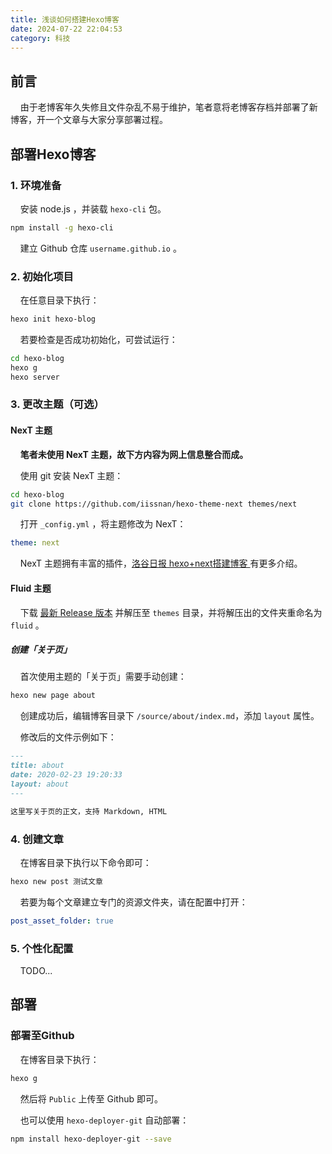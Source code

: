 ```yaml
---
title: 浅谈如何搭建Hexo博客
date: 2024-07-22 22:04:53
category: 科技
---
```


## 前言

    由于老博客年久失修且文件杂乱不易于维护，笔者意将老博客存档并部署了新博客，开一个文章与大家分享部署过程。

## 部署Hexo博客

### 1. 环境准备

    安装  node.js ，并装载 `hexo-cli`  包。

```bash
npm install -g hexo-cli
```

    建立 Github 仓库 `username.github.io` 。

### 2. 初始化项目

    在任意目录下执行：

```bash
hexo init hexo-blog
```

    若要检查是否成功初始化，可尝试运行：

```bash
cd hexo-blog
hexo g
hexo server
```

### 3. 更改主题（可选）

#### NexT 主题

    **笔者未使用 NexT 主题，故下方内容为网上信息整合而成。**

    使用 git 安装 NexT 主题：

```bash
cd hexo-blog
git clone https://github.com/iissnan/hexo-theme-next themes/next
```

    打开 `_config.yml` ，将主题修改为 NexT：

```yml
theme: next
```

    NexT 主题拥有丰富的插件，[洛谷日报 hexo+next搭建博客 ](https://www.luogu.com.cn/article/j7j5m2a3#:~:text=next%20%E4%B8%AD%E8%AE%B2%E8%A7%A3%E3%80%82-,next,-next%20%E6%98%AF%E4%B8%80%E4%B8%AA) 有更多介绍。

#### Fluid 主题

    下载 [最新 Release 版本](https://github.com/fluid-dev/hexo-theme-fluid/releases) 并解压至  `themes`  目录，并将解压出的文件夹重命名为 `fluid` 。

##### 创建「关于页」

    首次使用主题的「关于页」需要手动创建：

```bash
hexo new page about
```

    创建成功后，编辑博客目录下 `/source/about/index.md`，添加 `layout` 属性。

    修改后的文件示例如下：

```markdown
---
title: about
date: 2020-02-23 19:20:33
layout: about
---

这里写关于页的正文，支持 Markdown, HTML
```

### 4. 创建文章

    在博客目录下执行以下命令即可：

```bash
hexo new post 测试文章
```

    若要为每个文章建立专门的资源文件夹，请在配置中打开：

```yml
post_asset_folder: true
```

### 5. 个性化配置

    TODO...

## 部署

### 部署至Github

    在博客目录下执行：

```bash
hexo g
```

    然后将 `Public` 上传至 Github 即可。

    也可以使用 `hexo-deployer-git` 自动部署：

```bash
npm install hexo-deployer-git --save
```
